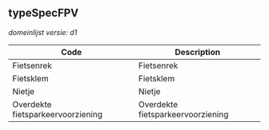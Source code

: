 ## typeSpecFPV

*domeinlijst versie: d1* 

 |Code |Description	|
|	---	|	---	|
| Fietsenrek | Fietsenrek |
| Fietsklem | Fietsklem |
| Nietje | Nietje |
| Overdekte fietsparkeervoorziening | Overdekte fietsparkeervoorziening |
